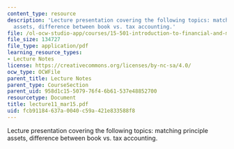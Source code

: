 ```yaml
---
content_type: resource
description: 'Lecture presentation covering the following topics: matching principle
  assets, difference between book vs. tax accounting.'
file: /ol-ocw-studio-app/courses/15-501-introduction-to-financial-and-managerial-accounting-spring-2004/fcb91184637a0040c59a421e833588f8_lecture11_mar15.pdf
file_size: 134727
file_type: application/pdf
learning_resource_types:
- Lecture Notes
license: https://creativecommons.org/licenses/by-nc-sa/4.0/
ocw_type: OCWFile
parent_title: Lecture Notes
parent_type: CourseSection
parent_uid: 958d1c15-5079-76f4-6b61-537e48852700
resourcetype: Document
title: lecture11_mar15.pdf
uid: fcb91184-637a-0040-c59a-421e833588f8
---
```

Lecture presentation covering the following topics: matching principle assets, difference between book vs. tax accounting.